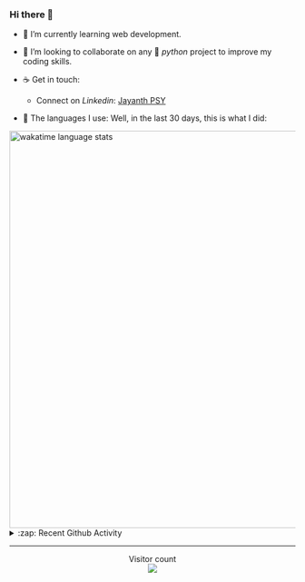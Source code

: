 ### Hi there 👋

- 🌱 I’m currently learning web development.

- 👯 I’m looking to collaborate on any :snake: *python* project to improve my coding skills.

- ☕ Get in touch:
  +  Connect on *Linkedin*: [Jayanth PSY](https://www.linkedin.com/in/jayanth-p-b3924812a/)

<!--- ⚡ Fun fact: *Python* is older than *C++* and *Java*. -->

- :memo: The languages I use: Well, in the last 30 days, this is what I did:

<img src="https://wakatime.com/share/@j_tesla/4d0b7d1e-6b31-4b03-accf-374d3ed5433f.png" alt="wakatime language stats" width="700"/>

<details>
  <summary>:zap: Recent Github Activity</summary>
  
<!--START_SECTION:activity-->
1. 💪 Opened PR [#104](https://github.com/Surajbokde/web-development-Resource/pull/104) in [Surajbokde/web-development-Resource](https://github.com/Surajbokde/web-development-Resource)
2. 💪 Opened PR [#6](https://github.com/prashantsengar/mTracker/pull/6) in [prashantsengar/mTracker](https://github.com/prashantsengar/mTracker)
3. 🗣 Commented on [#15](https://github.com/shrinish123/GuessMovie/issues/15) in [shrinish123/GuessMovie](https://github.com/shrinish123/GuessMovie)
4. 🗣 Commented on [#15](https://github.com/shrinish123/GuessMovie/issues/15) in [shrinish123/GuessMovie](https://github.com/shrinish123/GuessMovie)
5. 🗣 Commented on [#16](https://github.com/shrinish123/GuessMovie/issues/16) in [shrinish123/GuessMovie](https://github.com/shrinish123/GuessMovie)
<!--END_SECTION:activity-->

</details>

-----

<p align="center"> 
  Visitor count<br>
  <img src="https://profile-counter.glitch.me/j-tesla/count.svg" />
</p>












<!--
**j-tesla/j-tesla** is a ✨ _special_ ✨ repository because its `README.md` (this file) appears on your GitHub profile.

Here are some ideas to get you started:

- 🔭 I’m currently working on ...
- 🌱 I’m currently learning ...
- 👯 I’m looking to collaborate on ...
- 🤔 I’m looking for help with ...
- 💬 Ask me about ...
- 📫 How to reach me: ...
- 😄 Pronouns: ...
- ⚡ Fun fact: ...
-->


